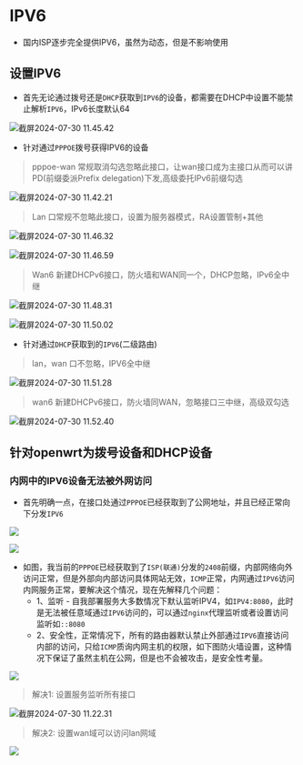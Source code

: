 # IPV6

- 国内ISP逐步完全提供IPV6，虽然为动态，但是不影响使用

## 设置IPV6

- 首先无论通过拨号还是`DHCP`获取到`IPV6`的设备，都需要在DHCP中设置不能禁止解析`IPV6`，IPv6长度默认64

![截屏2024-07-30 11.45.42](https://i.wolves.top/picgo/202407301145112.png)

- 针对通过`PPPOE`拨号获得IPV6的设备

> pppoe-wan 常规取消勾选忽略此接口，让wan接口成为主接口从而可以讲PD(前缀委派Prefix delegation)下发,高级委托IPv6前缀勾选

![截屏2024-07-30 11.42.21](https://i.wolves.top/picgo/202407301142523.png)

> Lan 口常规不忽略此接口，设置为服务器模式，RA设置管制+其他

![截屏2024-07-30 11.46.32](https://i.wolves.top/picgo/202407301146348.png)

![截屏2024-07-30 11.46.59](https://i.wolves.top/picgo/202407301147133.png)

> Wan6 新建DHCPv6接口，防火墙和WAN同一个，DHCP忽略，IPv6全中继

![截屏2024-07-30 11.48.31](https://i.wolves.top/picgo/202407301148868.png)

![截屏2024-07-30 11.50.02](https://i.wolves.top/picgo/202407301150975.png)

- 针对通过`DHCP`获取到的`IPV6`(二级路由)

> lan，wan 口不忽略，IPV6全中继

![截屏2024-07-30 11.51.28](https://i.wolves.top/picgo/202407301151414.png)

> wan6 新建DHCPv6接口，防火墙同WAN，忽略接口三中继，高级双勾选

![截屏2024-07-30 11.52.40](https://i.wolves.top/picgo/202407301152695.png)

## 针对openwrt为拨号设备和DHCP设备

### 内网中的IPV6设备无法被外网访问

- 首先明确一点，在接口处通过`PPPOE`已经获取到了公网地址，并且已经正常向下分发`IPV6`

![](https://i.wolves.top/picgo/202407301106099.png)

![](https://i.wolves.top/picgo/202407301107774.png)

- 如图，我当前的`PPPOE`已经获取到了`ISP(联通)`分发的`2408`前缀，内部网络向外访问正常，但是外部向内部访问具体网站无效，`ICMP`正常，内网通过`IPV6`访问内网服务正常，要解决这个情况，现在先解释几个问题：
  - 1、监听 - 自我部署服务大多数情况下默认监听IPV4，如`IPV4:8080`，此时是无法被任意域通过`IPV6`访问的，可以通过`nginx`代理监听或者设置访问监听如`::8080`
  - 2、安全性，正常情况下，所有的路由器默认禁止外部通过`IPV6`直接访问内部的访问，只给`ICMP`质询内网主机的权限，如下图防火墙设置，这种情况下保证了虽然主机在公网，但是也不会被攻击，是安全性考量。

![](https://i.wolves.top/picgo/202407301114527.png)

>  解决1: 设置服务监听所有接口



![截屏2024-07-30 11.22.31](https://i.wolves.top/picgo/202407301122657.png)

> 解决2: 设置wan域可以访问lan网域

![](https://i.wolves.top/picgo/202407301120716.png)

